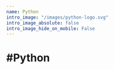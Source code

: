 ```yaml
---
name: Python
intro_image: "/images/python-logo.svg"
intro_image_absolute: false
intro_image_hide_on_mobile: False
---
```

# #Python
